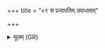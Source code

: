 +++
title = "०९ स प्रजापतिम् उपाधावत्"

+++
<details><summary>मूलम् (GR)</summary>

स प्रजापतिम् उपाधावत् ॥
</details>